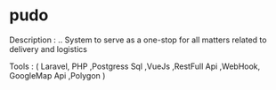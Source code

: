# pudo
  Description : .. System to serve as a one-stop for all matters related to delivery and logistics
  
  
  Tools :  ( Laravel, PHP ,Postgress Sql  ,VueJs ,RestFull Api ,WebHook, GoogleMap Api ,Polygon )
